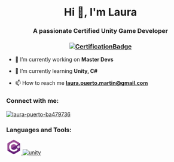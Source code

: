 <h1 align="center">Hi 👋, I'm Laura</h1>
<h3 align="center">A passionate Certified Unity Game Developer <br><br> <a href="https://www.credly.com/badges/4c39f8fc-8ae0-4baa-ae28-0ae7df716b76" rel="nofollow"><img src="https://camo.githubusercontent.com/33a1cb6aac79b99ad386f94e2df94ef9f148faa4cb23fc6d3cbf8348899eca0f/68747470733a2f2f6365727469706f72742e70656172736f6e7675652e636f6d2f43657274696669636174696f6e732f556e6974792f4365727469666965642d557365722f42616467696e672f6365727469666965642d757365722e706e67" alt="CertificationBadge" style="height: 65px; max-width: 100%;" align="center" data-canonical-src="https://certiport.pearsonvue.com/Certifications/Unity/Certified-User/Badging/certified-user.png"></a> </h3>

- 🔭 I’m currently working on **Master Devs**

- 🌱 I’m currently learning **Unity, C#**

- 📫 How to reach me **laura.puerto.martin@gmail.com**

<h3 align="left">Connect with me:</h3>
<p align="left">
<a href="https://linkedin.com/in/laura-puerto-ba479736" target="blank"><img align="center" src="https://raw.githubusercontent.com/rahuldkjain/github-profile-readme-generator/master/src/images/icons/Social/linked-in-alt.svg" alt="laura-puerto-ba479736" height="30" width="40" /></a>
</p>

<h3 align="left">Languages and Tools:</h3>
<p align="left"> <a href="https://www.w3schools.com/cs/" target="_blank" rel="noreferrer"> <img src="https://raw.githubusercontent.com/devicons/devicon/master/icons/csharp/csharp-original.svg" alt="csharp" width="40" height="40"/> </a> <a href="https://unity.com/" target="_blank" rel="noreferrer"> <img src="https://www.vectorlogo.zone/logos/unity3d/unity3d-icon.svg" alt="unity" width="40" height="40"/> </a> </p>
